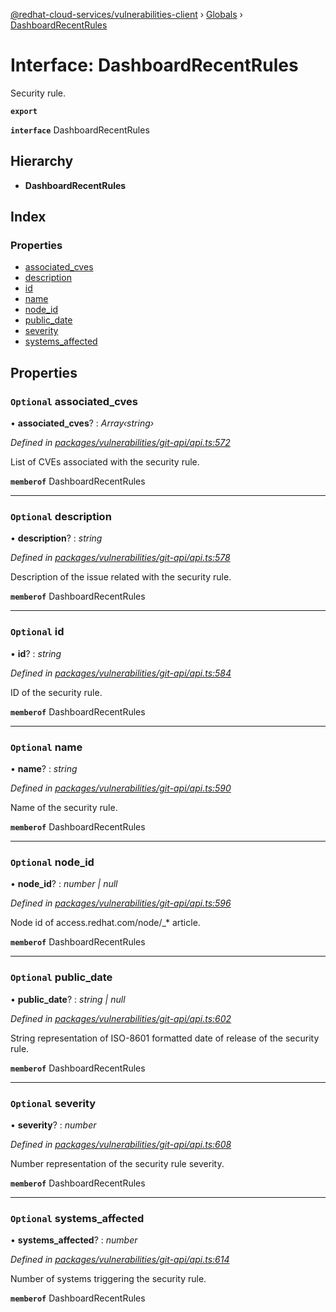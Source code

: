 [@redhat-cloud-services/vulnerabilities-client](../README.md) › [Globals](../globals.md) › [DashboardRecentRules](dashboardrecentrules.md)

# Interface: DashboardRecentRules

Security rule.

**`export`** 

**`interface`** DashboardRecentRules

## Hierarchy

* **DashboardRecentRules**

## Index

### Properties

* [associated_cves](dashboardrecentrules.md#optional-associated_cves)
* [description](dashboardrecentrules.md#optional-description)
* [id](dashboardrecentrules.md#optional-id)
* [name](dashboardrecentrules.md#optional-name)
* [node_id](dashboardrecentrules.md#optional-node_id)
* [public_date](dashboardrecentrules.md#optional-public_date)
* [severity](dashboardrecentrules.md#optional-severity)
* [systems_affected](dashboardrecentrules.md#optional-systems_affected)

## Properties

### `Optional` associated_cves

• **associated_cves**? : *Array‹string›*

*Defined in [packages/vulnerabilities/git-api/api.ts:572](https://github.com/RedHatInsights/javascript-clients/blob/master/packages/vulnerabilities/git-api/api.ts#L572)*

List of CVEs associated with the security rule.

**`memberof`** DashboardRecentRules

___

### `Optional` description

• **description**? : *string*

*Defined in [packages/vulnerabilities/git-api/api.ts:578](https://github.com/RedHatInsights/javascript-clients/blob/master/packages/vulnerabilities/git-api/api.ts#L578)*

Description of the issue related with the security rule.

**`memberof`** DashboardRecentRules

___

### `Optional` id

• **id**? : *string*

*Defined in [packages/vulnerabilities/git-api/api.ts:584](https://github.com/RedHatInsights/javascript-clients/blob/master/packages/vulnerabilities/git-api/api.ts#L584)*

ID of the security rule.

**`memberof`** DashboardRecentRules

___

### `Optional` name

• **name**? : *string*

*Defined in [packages/vulnerabilities/git-api/api.ts:590](https://github.com/RedHatInsights/javascript-clients/blob/master/packages/vulnerabilities/git-api/api.ts#L590)*

Name of the security rule.

**`memberof`** DashboardRecentRules

___

### `Optional` node_id

• **node_id**? : *number | null*

*Defined in [packages/vulnerabilities/git-api/api.ts:596](https://github.com/RedHatInsights/javascript-clients/blob/master/packages/vulnerabilities/git-api/api.ts#L596)*

Node id of access.redhat.com/node/_* article.

**`memberof`** DashboardRecentRules

___

### `Optional` public_date

• **public_date**? : *string | null*

*Defined in [packages/vulnerabilities/git-api/api.ts:602](https://github.com/RedHatInsights/javascript-clients/blob/master/packages/vulnerabilities/git-api/api.ts#L602)*

String representation of ISO-8601 formatted date of release of the security rule.

**`memberof`** DashboardRecentRules

___

### `Optional` severity

• **severity**? : *number*

*Defined in [packages/vulnerabilities/git-api/api.ts:608](https://github.com/RedHatInsights/javascript-clients/blob/master/packages/vulnerabilities/git-api/api.ts#L608)*

Number representation of the security rule severity.

**`memberof`** DashboardRecentRules

___

### `Optional` systems_affected

• **systems_affected**? : *number*

*Defined in [packages/vulnerabilities/git-api/api.ts:614](https://github.com/RedHatInsights/javascript-clients/blob/master/packages/vulnerabilities/git-api/api.ts#L614)*

Number of systems triggering the security rule.

**`memberof`** DashboardRecentRules
